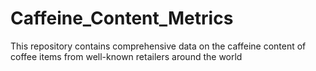 # Caffeine_Content_Metrics
This repository contains comprehensive data on the caffeine content of coffee items from well-known retailers around the world
